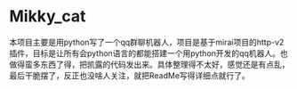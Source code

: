# Mikky_cat
本项目主要是用python写了一个qq群聊机器人，项目是基于mirai项目的http-v2插件，目标是让所有会python语言的都能搭建一个用python开发的qq机器人。也做得蛮多东西了得，把凯露的代码发出来。具体整理得不太好，感觉还是有点乱，最后干脆摆了，反正也没啥人关注，就把ReadMe写得详细点就行了。
